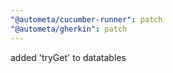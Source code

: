 ```yaml
---
"@autometa/cucumber-runner": patch
"@autometa/gherkin": patch
---
```


added 'tryGet' to datatables
